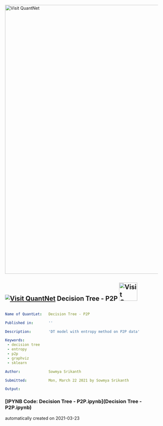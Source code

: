 [<img src="https://github.com/QuantLet/Styleguide-and-FAQ/blob/master/pictures/banner.png" width="888" alt="Visit QuantNet">](http://quantlet.de/)

## [<img src="https://github.com/QuantLet/Styleguide-and-FAQ/blob/master/pictures/qloqo.png" alt="Visit QuantNet">](http://quantlet.de/) **Decision Tree - P2P** [<img src="https://github.com/QuantLet/Styleguide-and-FAQ/blob/master/pictures/QN2.png" width="60" alt="Visit QuantNet 2.0">](http://quantlet.de/)

```yaml

Name of QuantLet:   Decision Tree - P2P

Published in:       ''

Description:        'DT model with entropy method on P2P data'

Keywords:
 - decision tree
 - entropy
 - p2p
 - graphviz
 - sklearn

Author:             Sowmya Srikanth

Submitted:          Mon, March 22 2021 by Sowmya Srikanth

Output:
```

### [IPYNB Code: Decision Tree - P2P.ipynb](Decision Tree - P2P.ipynb)


automatically created on 2021-03-23